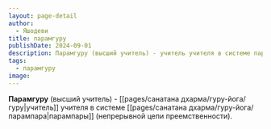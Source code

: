 ```yaml
---
layout: page-detail
author:
  - Яшодеви
title: парамгуру
publishDate: 2024-09-01
description: Парамгуру (высший учитель) - учитель учителя в системе парампары (непрерывной цепи преемственности).
tags:
  - парамгуру
image:
---
```

**Парамгуру** (высший учитель) - [[pages/санатана дхарма/гуру-йога/гуру|учитель]] учителя в системе [[pages/санатана дхарма/гуру-йога/парампара|парампары]] (непрерывной цепи преемственности).

